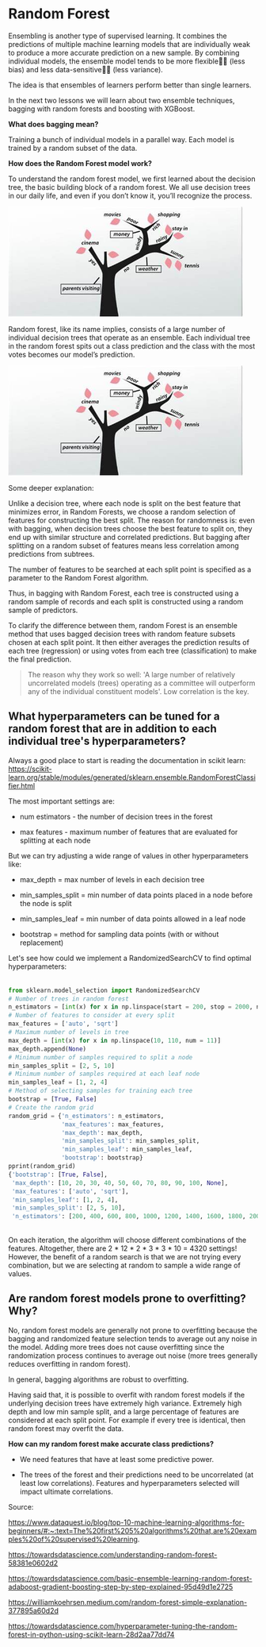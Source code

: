 # Random Forest

Ensembling is another type of supervised learning. It combines the predictions of multiple machine learning models that are individually weak to produce a more accurate prediction on a new sample. By combining individual models, the ensemble model tends to be more flexible🤸‍♀️ (less bias) and less data-sensitive🧘‍♀️ (less variance).

The idea is that ensembles of learners perform better than single learners.

In the next two lessons we will learn about two ensemble techniques, bagging with random forests and boosting with XGBoost.

**What does bagging mean?**

Training a bunch of individual models in a parallel way. Each model is trained by a random subset of the data.

**How does the Random Forest model work?**

To understand the random forest model, we first learned about the decision tree, the basic building block of a random forest. We all use decision trees in our daily life, and even if you don’t know it, you’ll recognize the process.

![decision_tree_daily_life](../assets/decision_tree_daily_life.jpg)

Random forest, like its name implies, consists of a large number of individual decision trees that operate as an ensemble. Each individual tree in the random forest spits out a class prediction and the class with the most votes becomes our model’s prediction.

![decision_tree_daily_life](../assets/decision_tree_daily_life.jpg)


Some deeper explanation:

Unlike a decision tree, where each node is split on the best feature that minimizes error, in Random Forests, we choose a random selection of features for constructing the best split. The reason for randomness is: even with bagging, when decision trees choose the best feature to split on, they end up with similar structure and correlated predictions. But bagging after splitting on a random subset of features means less correlation among predictions from subtrees.

The number of features to be searched at each split point is specified as a parameter to the Random Forest algorithm.

Thus, in bagging with Random Forest, each tree is constructed using a random sample of records and each split is constructed using a random sample of predictors.

To clarify the difference between them, random Forest is an ensemble method that uses bagged decision trees with random feature subsets chosen at each split point. It then either averages the prediction results of each tree (regression) or using votes from each tree (classification) to make the final prediction.

> The reason why they work so well: 'A large number of relatively uncorrelated models (trees) operating as a committee will outperform any of the individual constituent models'. Low correlation is the key. 

## What hyperparameters can be tuned for a random forest that are in addition to each individual tree's hyperparameters?

Always a good place to start is reading the documentation in scikit learn: https://scikit-learn.org/stable/modules/generated/sklearn.ensemble.RandomForestClassifier.html

The most important settings are: 

- num estimators - the number of decision trees in the forest

- max features - maximum number of features that are evaluated for splitting at each node

But we can try adjusting a wide range of values in other hyperparameters like:

- max_depth = max number of levels in each decision tree

- min_samples_split = min number of data points placed in a node before the node is split

- min_samples_leaf = min number of data points allowed in a leaf node

- bootstrap = method for sampling data points (with or without replacement)

Let's see how could we implement a RandomizedSearchCV to find optimal hyperparameters:

```py

from sklearn.model_selection import RandomizedSearchCV
# Number of trees in random forest
n_estimators = [int(x) for x in np.linspace(start = 200, stop = 2000, num = 10)]
# Number of features to consider at every split
max_features = ['auto', 'sqrt']
# Maximum number of levels in tree
max_depth = [int(x) for x in np.linspace(10, 110, num = 11)]
max_depth.append(None)
# Minimum number of samples required to split a node
min_samples_split = [2, 5, 10]
# Minimum number of samples required at each leaf node
min_samples_leaf = [1, 2, 4]
# Method of selecting samples for training each tree
bootstrap = [True, False]
# Create the random grid
random_grid = {'n_estimators': n_estimators,
               'max_features': max_features,
               'max_depth': max_depth,
               'min_samples_split': min_samples_split,
               'min_samples_leaf': min_samples_leaf,
               'bootstrap': bootstrap}
pprint(random_grid)
{'bootstrap': [True, False],
 'max_depth': [10, 20, 30, 40, 50, 60, 70, 80, 90, 100, None],
 'max_features': ['auto', 'sqrt'],
 'min_samples_leaf': [1, 2, 4],
 'min_samples_split': [2, 5, 10],
 'n_estimators': [200, 400, 600, 800, 1000, 1200, 1400, 1600, 1800, 2000]}
 
```

On each iteration, the algorithm will choose different combinations of the features. Altogether, there are 2 * 12 * 2 * 3 * 3 * 10 = 4320 settings! However, the benefit of a random search is that we are not trying every combination, but we are selecting at random to sample a wide range of values.

## Are random forest models prone to overfitting? Why?

No, random forest models are generally not prone to overfitting because the bagging and randomized feature selection tends to average out any noise in the model. Adding more trees does not cause overfitting since the randomization process continues to average out noise (more trees generally reduces overfitting in random forest).

In general, bagging algorithms are robust to overfitting.

Having said that, it is possible to overfit with random forest models if the underlying decision trees have extremely high variance. Extremely high depth and low min sample split, and a large percentage of features are considered at each split point. For example if every tree is identical, then random forest may overfit the data.

**How can my random forest make accurate class predictions?**

- We need features that have at least some predictive power.

- The trees of the forest and their predictions need to be uncorrelated (at least low correlations). Features and hyperparameters selected will impact ultimate correlations.   



Source: 

https://www.dataquest.io/blog/top-10-machine-learning-algorithms-for-beginners/#:~:text=The%20first%205%20algorithms%20that,are%20examples%20of%20supervised%20learning.

https://towardsdatascience.com/understanding-random-forest-58381e0602d2

https://towardsdatascience.com/basic-ensemble-learning-random-forest-adaboost-gradient-boosting-step-by-step-explained-95d49d1e2725

https://williamkoehrsen.medium.com/random-forest-simple-explanation-377895a60d2d

https://towardsdatascience.com/hyperparameter-tuning-the-random-forest-in-python-using-scikit-learn-28d2aa77dd74
